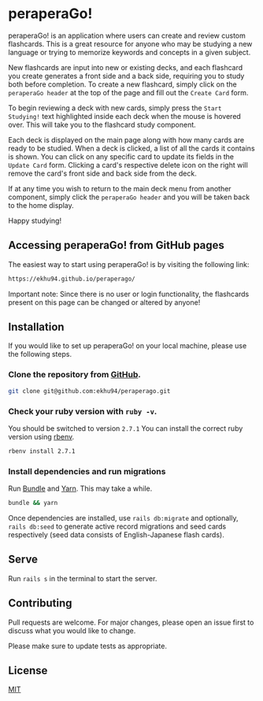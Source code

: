 # peraperaGo!

peraperaGo! is an application where users can create and review custom flashcards. This is a great resource for anyone who may be studying a new language or trying to memorize keywords and concepts in a given subject. 

New flashcards are input into new or existing decks, and each flashcard you create generates a front side and a back side, requiring you to study both before completion. To create a new flashcard, simply click on the `peraperaGo header` at the top of the page and fill out the `Create Card` form.

To begin reviewing a deck with new cards, simply press the `Start Studying!` text highlighted inside each deck when the mouse is hovered over. This will take you to the flashcard study component.

Each deck is displayed on the main page along with how many cards are ready to be studied. When a deck is clicked, a list of all the cards it contains is shown. You can click on any specific card to update its fields in the `Update Card` form. Clicking a card's respective delete icon on the right will remove the card's front side and back side from the deck.

If at any time you wish to return to the main deck menu from another component, simply click the `peraperaGo header` and you will be taken back to the home display.

Happy studying!

## Accessing peraperaGo! from GitHub pages

The easiest way to start using peraperaGo! is by visiting the following link:

```bash
https://ekhu94.github.io/peraperago/
```

Important note: Since there is no user or login functionality, the flashcards present on this page can be changed or altered by anyone!

## Installation

If you would like to set up peraperaGo! on your local machine, please use the following steps.

### Clone the repository from [GitHub](https://github.com/ekhu94/peraperago).

```bash
git clone git@github.com:ekhu94/peraperago.git
```

### Check your ruby version with ```ruby -v```.

You should be switched to version ```2.7.1``` You can install the correct ruby version using [rbenv](https://github.com/rbenv/rbenv).

```bash
rbenv install 2.7.1
```

### Install dependencies and run migrations

Run [Bundle](https://github.com/rubygems/bundler) and [Yarn](https://github.com/yarnpkg/yarn). This may take a while.

```bash
bundle && yarn
```

Once dependencies are installed, use ```rails db:migrate``` and optionally, ```rails db:seed``` to generate active record migrations and seed cards respectively (seed data consists of English-Japanese flash cards).

## Serve

Run ```rails s``` in the terminal to start the server.

## Contributing
Pull requests are welcome. For major changes, please open an issue first to discuss what you would like to change.

Please make sure to update tests as appropriate.

## License
[MIT](https://choosealicense.com/licenses/mit/)